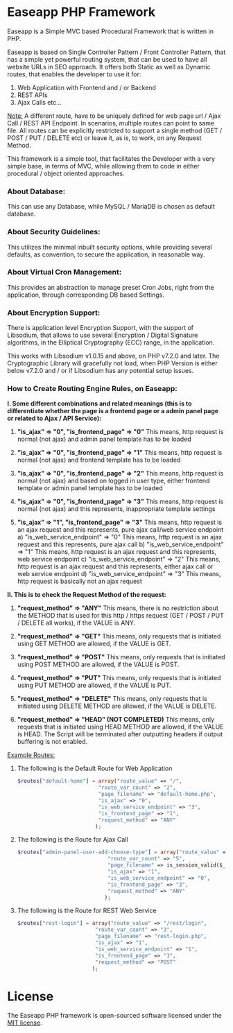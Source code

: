 # Easeapp PHP Framework

Easeapp is a Simple MVC based Procedural Framework that is written in PHP.

Easeapp is based on Single Controller Pattern / Front Controller Pattern, that has a simple yet powerful routing system, that can be used to have all website URLs in SEO approach. It offers both Static as well as Dynamic routes, that enables the developer to use it for:

1. Web Application with Frontend and / or Backend
2. REST APIs
3. Ajax Calls etc...

<u>Note:</u> A different route, have to be uniquely defined for web page url / Ajax Call / REST API Endpoint. In scenarios, multiple routes can point to same file. All routes can be explicitly restricted to support a single method (GET / POST / PUT / DELETE etc) or leave it, as is, to work, on any Request Method.
 
This framework is a simple tool, that facilitates the Developer with a very simple base, in terms of MVC, while allowing them to code in either procedural / object oriented approaches.

### About Database:
This can use any Database, while MySQL / MariaDB is chosen as default database.

### About Security Guidelines:
This utilizes the minimal inbuilt security options, while providing several defaults, as convention, to secure the application, in reasonable way.

### About Virtual Cron Management:
This provides an abstraction to manage preset Cron Jobs, right from the application, through corresponding DB based Settings.

### About Encryption Support:
There is application level Encryption Support, with the support of Libsodium, that allows to use several Encryption / Digital Signature algorithms, in the Elliptical Cryptography (ECC) range, in the application.

This works with Libsodium v1.0.15 and above, on PHP v7.2.0 and later. The Cryptographic Library will gracefully not load, when PHP Version is either below v7.2.0 and / or if Libsodium has any potential setup issues.


### How to Create Routing Engine Rules, on Easeapp:

 **I. Some different combinations and related meanings (this is to differentiate whether the page is a frontend page or a admin panel page or related to Ajax / API Service):**
 
 1) **"is_ajax" => "0", "is_frontend_page" => "0"**
 This means, http request is normal (not ajax) and admin panel template has to be loaded

 2) **"is_ajax" => "0", "is_frontend_page" => "1"**
 This means, http request is normal (not ajax) and frontend template has to be loaded

 3) **"is_ajax" => "0", "is_frontend_page" => "2"**
 This means, http request is normal (not ajax) and based on logged in user type, either frontend template or admin panel template has to be loaded

 4) **"is_ajax" => "0", "is_frontend_page" => "3"**
 This means, http request is normal (not ajax) and this represents, inappropriate template settings

 5) **"is_ajax" => "1", "is_frontend_page" => "3"**
 This means, http request is an ajax request and this represents, pure ajax call/web service endpoint
 a) "is_web_service_endpoint" => "0"
 This means, http request is an ajax request and this represents, pure ajax call
 b) "is_web_service_endpoint" => "1"
 This means, http request is an ajax request and this represents, web service endpoint
 c) "is_web_service_endpoint" => "2"
 This means, http request is an ajax request and this represents, either ajax call or web service endpoint
 d) "is_web_service_endpoint" => "3"
 This means, http request is basically not an ajax request
  

 
 
 **II. This is to check the Request Method of the request:**
 
 1) **"request_method" => "ANY"**
 This means, there is no restriction about the METHOD that is used for this http / https request (GET / POST / PUT / DELETE all works), if the VALUE is ANY.
 
 2) **"request_method" => "GET"**
 This means, only requests that is initiated using GET METHOD are allowed, if the VALUE is GET.
 
 3) **"request_method" => "POST"**
 This means, only requests that is initiated using POST METHOD are allowed, if the VALUE is POST.
 
 4) **"request_method" => "PUT"**
 This means, only requests that is initiated using PUT METHOD are allowed, if the VALUE is PUT.
 
 5) **"request_method" => "DELETE"**
 This means, only requests that is initiated using DELETE METHOD are allowed, if the VALUE is DELETE.
 
 6) **"request_method" => "HEAD" (NOT COMPLETED)**
 This means, only requests that is initiated using HEAD METHOD are allowed, if the VALUE is HEAD. The Script will be terminated after outputting headers if output buffering is not enabled.
 

 <u>Example Routes:</u>
 
 1) The following is the Default Route for Web Application
 
    ```php
	$routes["default-home"] = array("route_value" => "/",
							  "route_var_count" => "2",
							  "page_filename" => "default-home.php",
                              "is_ajax" => "0",
						      "is_web_service_endpoint" => "3",
                              "is_frontend_page" => "1",
                              "request_method" => "ANY"                                    
                             );
	```

2) The following is the Route for Ajax Call
 
    ```php
	$routes["admin-panel-user-add-choose-type"] = array("route_value" => "/admin-panel/user/add/choose-type",
								 "route_var_count" => "5",
								 "page_filename" => is_session_valid($_SESSION['loggedin'], "admin-panel-user-add-choose-type.php"),
								 "is_ajax" => "1",
						         "is_web_service_endpoint" => "0",
								 "is_frontend_page" => "3",
								 "request_method" => "ANY"                                    
								); 
	```	
					   
3) The following is the Route for REST Web Service
 
    ```php
	$routes["rest-login"] = array("route_value" => "/rest/login",
							 "route_var_count" => "3",
							 "page_filename" => "rest-login.php",
							 "is_ajax" => "1",
                             "is_web_service_endpoint" => "1",
							 "is_frontend_page" => "3",
                             "request_method" => "POST"                                    
							);	
	```	
	
# License
The Easeapp PHP framework is open-sourced software licensed under the [MIT license](https://opensource.org/licenses/MIT "MIT License").
	
